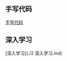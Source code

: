 
## 手写代码
[手写代码]('https://github.com/anotherleon/deepLearn/blob/master/1%20%E6%89%8B%E5%86%99%E4%BB%A3%E7%A0%81.md')

## 深入学习

[深入学习](./2 深入学习.md)
